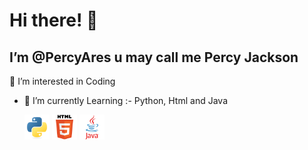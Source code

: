 <h1>Hi there! <span class="wave">👋</span></h1>

I’m @PercyAres u may call me Percy Jackson
- 

👀 I’m interested in Coding
- 🌱 I’m currently Learning :- Python, Html and Java 

  <img src="https://raw.githubusercontent.com/devicons/devicon/master/icons/python/python-original.svg" alt="python" width="40" height="40"/> <a href="https://www.python.org/" target="_blank"></a>  <img src="https://raw.githubusercontent.com/devicons/devicon/master/icons/html5/html5-original-wordmark.svg" alt="python" width="40" height="40"/> <a href="https://html.com/" target="_blank"></a> <img src="https://raw.githubusercontent.com/devicons/devicon/master/icons/java/java-original-wordmark.svg" alt="python" width="40" height="40"/> <a href="https://www.java.com/en/" target="_blank"></a>


<!---
PercyAres/PercyAres is a ✨ special ✨ repository because its `README.md` (this file) appears on your GitHub profile.
You can click the Preview link to take a look at your changes.
--->
